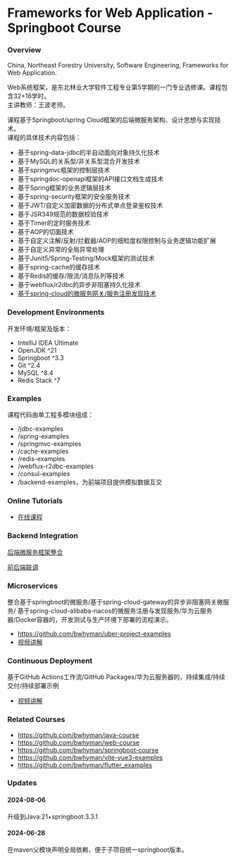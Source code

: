 # Frameworks for Web Application - Springboot Course

### Overview

China, Northeast Forestry University, Software Engineering, Frameworks for Web Application.

Web系统框架，是东北林业大学软件工程专业第5学期的一门专业选修课。课程包含32+16学时。  
主讲教师：王波老师。  

课程基于Springboot/spring Cloud框架的后端微服务架构、设计思想与实现技术。  
课程的具体技术内容包括：
- 基于spring-data-jdbc的半自动面向对象持久化技术
- 基于MySQL的关系型/非关系型混合开发技术
- 基于springmvc框架的控制层技术
- 基于springdoc-openapi框架的API接口文档生成技术
- 基于Spring框架的业务逻辑层技术
- 基于spring-security框架的安全服务技术
- 基于JWT/自定义加密数据的分布式单点登录鉴权技术
- 基于JSR349规范的数据校验技术
- 基于Timer的定时服务技术
- 基于AOP的切面技术
- 基于自定义注解/反射/拦截器/AOP的细粒度权限控制与业务逻辑功能扩展
- 基于自定义异常的全局异常处理
- 基于Junit5/Spring-Testing/Mock框架的测试技术
- 基于spring-cache的缓存技术
- 基于Redis的缓存/限流/消息队列等技术
- 基于webflux/r2dbc的异步非阻塞持久化技术
- [基于spring-cloud的微服务网关/服务注册发现技术](https://github.com/bwhyman/uber-project-examples)

### Development Environments
开发环境/框架及版本：
- IntelliJ IDEA Ultimate
- OpenJDK ^21
- Springboot ^3.3
- Git ^2.4
- MySQL ^8.4
- Redis Stack ^7

### Examples
课程代码由单工程多模块组成：
- /jdbc-examples
- /spring-examples
- /springmvc-examples
- /cache-examples
- /redis-examples
- /webflux-r2dbc-examples
- /consul-examples
- /backend-examples，为前端项目提供模拟数据互交

### Online Tutorials
- [在线课程](https://mooc1-1.chaoxing.com/course/208931964.html)

### Backend Integration
[后端微服务框架整合](https://mooc1.chaoxing.com/nodedetailcontroller/visitnodedetail?courseId=208931964&knowledgeId=298571472)

[前后端联调](https://mooc1.chaoxing.com/nodedetailcontroller/visitnodedetail?knowledgeId=300177471&courseId=208931964)

### Microservices
整合基于springboot的微服务/基于spring-cloud-gateway的异步非阻塞网关微服务/
基于spring-cloud-alibaba-nacos的微服务注册与发现服务/华为云服务器/Docker容器的，开发测试与生产环境下部署的流程演示。
- https://github.com/bwhyman/uber-project-examples
- [视频讲解](https://mooc1-1.chaoxing.com/nodedetailcontroller/visitnodedetail?courseId=208931964&knowledgeId=394488338)

### Continuous Deployment
基于GitHub Actions工作流/GitHub Packages/华为云服务器的，持续集成/持续交付/持续部署示例
- [视频讲解](https://mooc1-1.chaoxing.com/nodedetailcontroller/visitnodedetail?courseId=208931964&knowledgeId=326897803)

### Related Courses
- https://github.com/bwhyman/java-course
- https://github.com/bwhyman/web-course
- https://github.com/bwhyman/springboot-course
- https://github.com/bwhyman/vite-vue3-examples
- https://github.com/bwhyman/flutter_examples

### Updates
#### 2024-08-06
升级到Java:21+springboot:3.3.1

#### 2024-06-28
在maven父模块声明全局依赖，便于子项目统一springboot版本。
